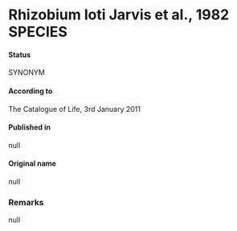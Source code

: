 # Rhizobium loti Jarvis et al., 1982 SPECIES

#### Status
SYNONYM

#### According to
The Catalogue of Life, 3rd January 2011

#### Published in
null

#### Original name
null

### Remarks
null